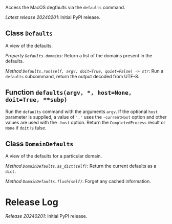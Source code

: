 Access the MacOS degfaults via the `defaults` command.

*Latest release 20240201*:
Initial PyPI release.

## Class `Defaults`

A view of the defaults.

*Property `Defaults.domains`*:
Return a list of the domains present in the defaults.

*Method `Defaults.run(self, argv, doit=True, quiet=False) -> str`*:
Run a `defaults` subcommand, return the output decoded from UTF-8.

## Function `defaults(argv, *, host=None, doit=True, **subp)`

Run the `defaults` command with the arguments `argv`.
If the optional `host` parameter is supplied,
a value of `'.'` uses the `-currentHost` option
and other values are used with the `-host` option.
Return the `CompletedProcess` result or `None` if `doit` is false.

## Class `DomainDefaults`

A view of the defaults for a particular domain.

*Method `DomainDefaults.as_dict(self)`*:
Return the current defaults as a `dict`.

*Method `DomainDefaults.flush(self)`*:
Forget any cached information.

# Release Log



*Release 20240201*:
Initial PyPI release.
